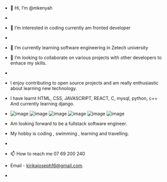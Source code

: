 - 👋 Hi, I’m @mkenyah
- 
- 👀 I’m interested in coding currently am fronted developer
- 
- 🌱 I’m currently learning software engineering in Zetech university
- 💞️ I’m looking to collaborate on  various projects with other developers to enhace my skills.
-
- I enjoy contributing to open source projects and am really enthusiastic about learning new technology.
-  I have learnt HTML, CSS, JAVASCRIPT, REACT, C, mysql, python, c++ And currently learning django.
-  ![image](https://github.com/mkenyah/mkenyah/assets/127150104/7f09388b-95e4-4d9a-8533-d7f16f08f80a)  ![image](https://github.com/mkenyah/mkenyah/assets/127150104/8248d402-c91c-48a4-97ba-2399aa1093e4) ![image](https://github.com/mkenyah/mkenyah/assets/127150104/8763dd7e-6139-468b-9df6-3c00ef83def8) ![image](https://github.com/mkenyah/mkenyah/assets/127150104/e320afb9-a544-49d6-998e-996e883ec5ff) ![image](https://github.com/mkenyah/mkenyah/assets/127150104/0b5e44a3-c48e-4145-a6c8-216929b2b575) ![image](https://github.com/mkenyah/mkenyah/assets/127150104/3391af97-d9d6-4d9e-8f17-85c82cf4ea93)

 






-  Am looking forward to be a fullstack software engineer.
-  My hobby is coding , swimming , learning and travelling.
-  
- 📫 How to reach me  07 69 200 240
- Email - kirikajoseph16@gmail.com.

- 

<!---
mkenyah/mkenyah is a ✨ special ✨ repository because its `README.md` (this file) appears on your GitHub profile.
You can click the Preview link to take a look at your changes.
--->
